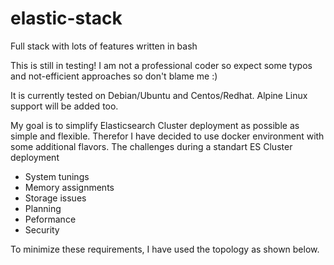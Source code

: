 # elastic-stack
Full stack with lots of features written in bash

This is still in testing! I am not a professional coder so expect some typos and not-efficient approaches so don't blame me :)

It is currently tested on Debian/Ubuntu and Centos/Redhat. Alpine Linux support will be added too.

My goal is to simplify Elasticsearch Cluster deployment as possible as simple and flexible. Therefor I have decided to use docker environment with some additional flavors.
The challenges during a standart ES Cluster deployment
  - System tunings
  - Memory assignments
  - Storage issues
  - Planning
  - Peformance
  - Security

To minimize these requirements, I have used the topology as shown below.

